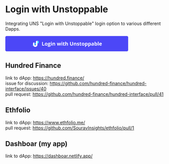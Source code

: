 # Login with Unstoppable
Integrating UNS "Login with Unstoppable" login option to various different Dapps.  

![alt text](https://github.com/0xfuje/login-with-unstoppable/blob/main/assets/login-with-unstoppable-button.png "Unstoppable Domains Login Button")  

## Hundred Finance
link to dApp: https://hundred.finance/  
issue for discussion: https://github.com/hundred-finance/hundred-interface/issues/40  
pull request: https://github.com/hundred-finance/hundred-interface/pull/41

## Ethfolio
link to dApp: https://www.ethfolio.me/  
pull request: https://github.com/SouravInsights/ethfolio/pull/1

## Dashboar (my app)
link to dApp: https://dashboar.netlify.app/  
